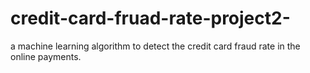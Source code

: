 # credit-card-fruad-rate-project2-
a machine learning algorithm to detect the  credit card fraud rate in the online payments.
